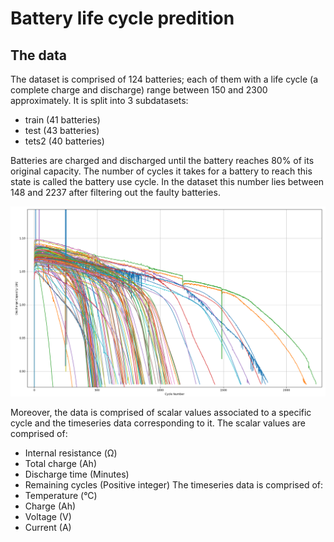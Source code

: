 # Battery life cycle predition

## The data

The dataset is comprised of 124 batteries; each of them with a life cycle (a complete charge and discharge) range between 150 and 2300 approximately. It is split into 3 subdatasets:
 * train (41 batteries)
 * test (43 batteries)
 * tets2 (40 batteries)

Batteries are charged and discharged until the battery reaches 80% of its original capacity. The number of cycles it takes for a battery to reach this state is called the battery use cycle. In the dataset this number lies between 148 and 2237 after filtering out the faulty batteries.

![](cycle_number_VS_discharge_capacity.png)

Moreover, the data is comprised of scalar values associated to a specific cycle and the timeseries data corresponding to it. The scalar values are comprised of:
 * Internal resistance (Ω)
 * Total charge (Ah)
 * Discharge time (Minutes)
 * Remaining cycles (Positive integer)
The timeseries data is comprised of: 
 * Temperature (°C)
 * Charge (Ah)
 * Voltage (V)
 * Current (A)

